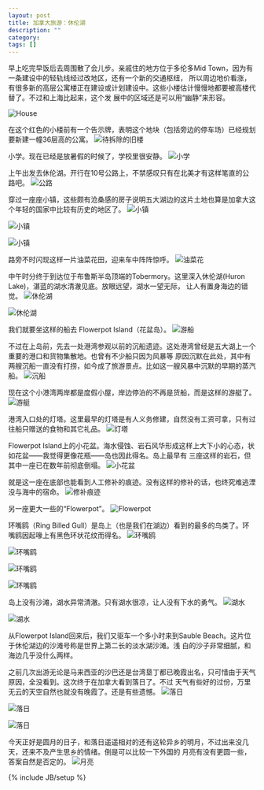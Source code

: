 ```yaml
---
layout: post
title: 加拿大旅游：休伦湖
description: ""
category:
tags: []
---
```


早上吃完早饭后去周围散了会儿步。亲戚住的地方位于多伦多Mid Town，因为有一条建设中的轻轨线经过改地区，还有一个新的交通枢纽，
所以周边地价看涨，有很多新的高层公寓楼正在建设或计划建设中。这些小楼估计慢慢地都要被高楼代替了。不过和上海比起来，这个发
展中的区域还是可以用“幽静”来形容。

![House](http://i46.photobucket.com/albums/f136/bird_frank/_IGP6778_zps12k2v2my.jpg)

在这个红色的小楼前有一个告示牌，表明这个地块（包括旁边的停车场）已经规划要新建一幢36层高的公寓。
![待拆除的旧楼](http://i46.photobucket.com/albums/f136/bird_frank/_IGP6784_zpsg2memxe0.jpg)

小学。现在已经是放暑假的时候了，学校里很安静。
![小学](http://i46.photobucket.com/albums/f136/bird_frank/_IGP6783_zpslskeela1.jpg)

上午出发去休伦湖。开行在10号公路上，不禁感叹只有在北美才有这样笔直的公路吧。
![公路](http://i46.photobucket.com/albums/f136/bird_frank/_IGP6794_zpsccnaxtut.jpg)

穿过一座座小镇，这些颇有沧桑感的房子说明五大湖边的这片土地也算是加拿大这个年轻的国家中比较有历史的地区了。
![小镇](http://i46.photobucket.com/albums/f136/bird_frank/_IGP6796_zpslzh2qgsh.jpg)

![小镇](http://i46.photobucket.com/albums/f136/bird_frank/_IGP6800_zpsko5x120i.jpg)

![小镇](http://i46.photobucket.com/albums/f136/bird_frank/_IGP6801_zpsfdzdkh0a.jpg)

路旁不时闪现这样一片油菜花田，迎来车中阵阵惊呼。
![油菜花](http://i46.photobucket.com/albums/f136/bird_frank/_IGP6804_zpsg3gji7oy.jpg)

中午时分终于到达位于布鲁斯半岛顶端的Tobermory。这里深入休伦湖(Huron Lake)，湛蓝的湖水清澈见底。放眼远望，湖水一望无际，
让人有置身海边的错觉。
![休伦湖](http://i46.photobucket.com/albums/f136/bird_frank/_IGP6836_zpsedzy7jpw.jpg)

![休伦湖](http://i46.photobucket.com/albums/f136/bird_frank/_IGP6842_zpsileykynk.jpg)

我们就要坐这样的船去 Flowerpot Island（花盆岛）。
![游船](http://i46.photobucket.com/albums/f136/bird_frank/_IGP6848_zps1msda6ux.jpg)

不过在上岛前，先去一处港湾参观以前的沉船遗迹。这处港湾曾经是五大湖上一个重要的港口和货物集散地。也曾有不少船只因为风暴等
原因沉默在此处，其中有两艘沉船一直没有打捞，如今成了旅游景点。比如这一艘风暴中沉默的早期的蒸汽船。
![沉船](http://i46.photobucket.com/albums/f136/bird_frank/_IGP6856_zps6p9lxsep.jpg)

现在这个小港湾两岸都是度假小屋，岸边停泊的不再是货船，而是这样的游艇了。
![游艇](http://i46.photobucket.com/albums/f136/bird_frank/_IGP6860_zpsvadbofhk.jpg)

港湾入口处的灯塔。这里最早的灯塔是有人义务修建，自然没有工资可拿，只有过往船只赠送的食物和其它礼品。
![灯塔](http://i46.photobucket.com/albums/f136/bird_frank/_IGP6864_zpsxp3dvbhn.jpg)

Flowerpot Island上的小花盆。海水侵蚀、岩石风华形成这样上大下小的心态，状如花盆——我觉得更像花瓶——岛也因此得名。岛上最早有
三座这样的岩石，但其中一座已在数年前彻底倒塌。
![小花盆](http://i46.photobucket.com/albums/f136/bird_frank/_IGP6902_zpscr7f6iry.jpg)

就是这一座在底部也能看到人工修补的痕迹。没有这样的修补的话，也终究难逃湮没与海中的宿命。
![修补痕迹](http://i46.photobucket.com/albums/f136/bird_frank/_IGP6905_zpsnkxgvpeg.jpg)

另一座更大一些的“Flowerpot”。
![Flowerpot](http://i46.photobucket.com/albums/f136/bird_frank/_IGP6920_zps3x5yrqol.jpg)

环嘴鸥（Ring Billed Gull）是岛上（也是我们在湖边）看到的最多的鸟类了。环嘴鸥因起喙上有黑色环状花纹而得名。
![环嘴鸥](http://i46.photobucket.com/albums/f136/bird_frank/_IGP6987_zps2jt03rsq.jpg)

![环嘴鸥](http://i46.photobucket.com/albums/f136/bird_frank/_IGP6937_zps7wwyxzg9.jpg)

![环嘴鸥](http://i46.photobucket.com/albums/f136/bird_frank/_IGP6941_zpskesq3sun.jpg)

![环嘴鸥](http://i46.photobucket.com/albums/f136/bird_frank/_IGP6944_zpsjo1oqqyb.jpg)

岛上没有沙滩，湖水异常清澈。只有湖水很凉，让人没有下水的勇气。
![湖水](http://i46.photobucket.com/albums/f136/bird_frank/_IGP6998_zpsacman2cw.jpg)

![湖水](http://i46.photobucket.com/albums/f136/bird_frank/_IGP6915_zpsmqiix8xq.jpg)

从Flowerpot Island回来后，我们又驱车一个多小时来到Sauble Beach。这片位于休伦湖边的沙滩号称是世界上第二长的淡水湖沙滩。浅
白的沙子非常细腻，和海边几乎没什么两样。

之前几次出游无论是马来西亚的沙巴还是台湾垦丁都已晚霞出名，只可惜由于天气原因，全没看到。这次终于在加拿大看到落日了。不过
天气有些好的过份，万里无云的天空自然也就没有晚霞了。还是有些遗憾。
![落日](http://i46.photobucket.com/albums/f136/bird_frank/_IGP7017_zpsbbt7mkvy.jpg)

![落日](http://i46.photobucket.com/albums/f136/bird_frank/_IGP7018_zpsallo5ykx.jpg)

![落日](http://i46.photobucket.com/albums/f136/bird_frank/_IGP7046_zpsy6niptvf.jpg)

今天正好是圆月的日子，和落日遥遥相对的还有这轮异乡的明月，不过出来没几天，还来不及产生思乡的情绪。倒是可以比较一下外国的
月亮有没有更圆一些，答案自然是否定的。
![月亮](http://i46.photobucket.com/albums/f136/bird_frank/_IGP7024_zpso1zjhkth.jpg)

{% include JB/setup %}
